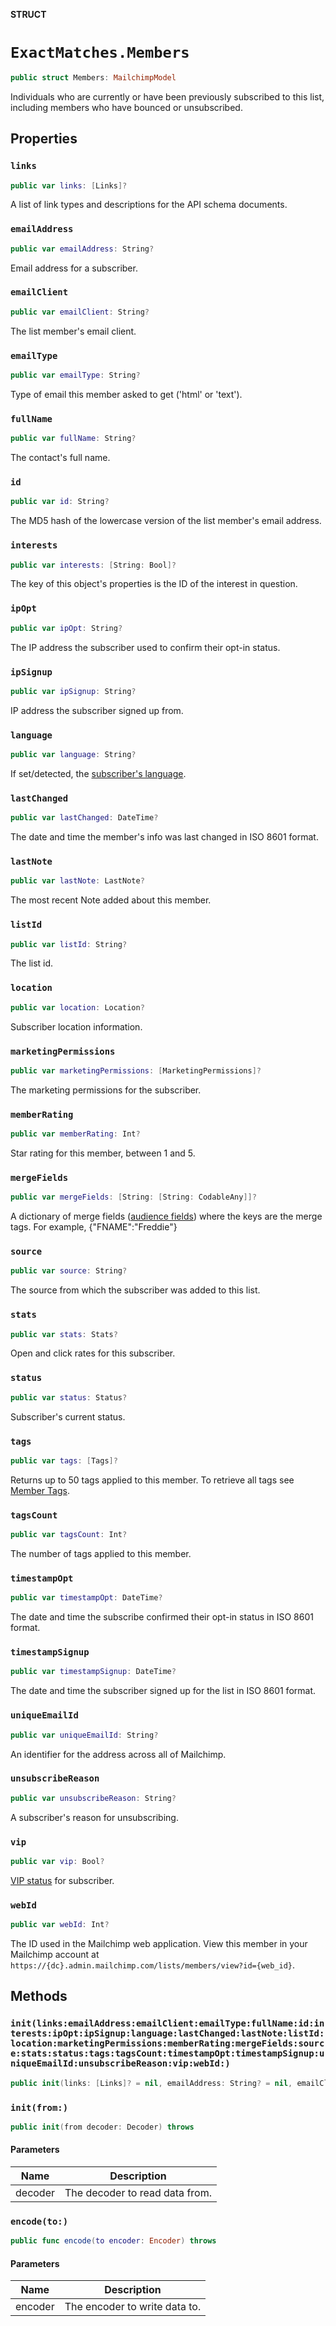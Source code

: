 **STRUCT**

# `ExactMatches.Members`

```swift
public struct Members: MailchimpModel
```

Individuals who are currently or have been previously subscribed to this list, including members who have bounced or unsubscribed.

## Properties
### `links`

```swift
public var links: [Links]?
```

A list of link types and descriptions for the API schema documents.

### `emailAddress`

```swift
public var emailAddress: String?
```

Email address for a subscriber.

### `emailClient`

```swift
public var emailClient: String?
```

The list member's email client.

### `emailType`

```swift
public var emailType: String?
```

Type of email this member asked to get ('html' or 'text').

### `fullName`

```swift
public var fullName: String?
```

The contact's full name.

### `id`

```swift
public var id: String?
```

The MD5 hash of the lowercase version of the list member's email address.

### `interests`

```swift
public var interests: [String: Bool]?
```

The key of this object's properties is the ID of the interest in question.

### `ipOpt`

```swift
public var ipOpt: String?
```

The IP address the subscriber used to confirm their opt-in status.

### `ipSignup`

```swift
public var ipSignup: String?
```

IP address the subscriber signed up from.

### `language`

```swift
public var language: String?
```

If set/detected, the [subscriber's language](https://mailchimp.com/help/view-and-edit-contact-languages/).

### `lastChanged`

```swift
public var lastChanged: DateTime?
```

The date and time the member's info was last changed in ISO 8601 format.

### `lastNote`

```swift
public var lastNote: LastNote?
```

The most recent Note added about this member.

### `listId`

```swift
public var listId: String?
```

The list id.

### `location`

```swift
public var location: Location?
```

Subscriber location information.

### `marketingPermissions`

```swift
public var marketingPermissions: [MarketingPermissions]?
```

The marketing permissions for the subscriber.

### `memberRating`

```swift
public var memberRating: Int?
```

Star rating for this member, between 1 and 5.

### `mergeFields`

```swift
public var mergeFields: [String: [String: CodableAny]]?
```

A dictionary of merge fields ([audience fields](https://mailchimp.com/help/getting-started-with-merge-tags/)) where the keys are the merge tags. For example, {"FNAME":"Freddie"}

### `source`

```swift
public var source: String?
```

The source from which the subscriber was added to this list.

### `stats`

```swift
public var stats: Stats?
```

Open and click rates for this subscriber.

### `status`

```swift
public var status: Status?
```

Subscriber's current status.

### `tags`

```swift
public var tags: [Tags]?
```

Returns up to 50 tags applied to this member. To retrieve all tags see [Member Tags](https://mailchimp.com/developer/marketing/api/list-member-tags/).

### `tagsCount`

```swift
public var tagsCount: Int?
```

The number of tags applied to this member.

### `timestampOpt`

```swift
public var timestampOpt: DateTime?
```

The date and time the subscribe confirmed their opt-in status in ISO 8601 format.

### `timestampSignup`

```swift
public var timestampSignup: DateTime?
```

The date and time the subscriber signed up for the list in ISO 8601 format.

### `uniqueEmailId`

```swift
public var uniqueEmailId: String?
```

An identifier for the address across all of Mailchimp.

### `unsubscribeReason`

```swift
public var unsubscribeReason: String?
```

A subscriber's reason for unsubscribing.

### `vip`

```swift
public var vip: Bool?
```

[VIP status](https://mailchimp.com/help/designate-and-send-to-vip-contacts/) for subscriber.

### `webId`

```swift
public var webId: Int?
```

The ID used in the Mailchimp web application. View this member in your Mailchimp account at `https://{dc}.admin.mailchimp.com/lists/members/view?id={web_id}`.

## Methods
### `init(links:emailAddress:emailClient:emailType:fullName:id:interests:ipOpt:ipSignup:language:lastChanged:lastNote:listId:location:marketingPermissions:memberRating:mergeFields:source:stats:status:tags:tagsCount:timestampOpt:timestampSignup:uniqueEmailId:unsubscribeReason:vip:webId:)`

```swift
public init(links: [Links]? = nil, emailAddress: String? = nil, emailClient: String? = nil, emailType: String? = nil, fullName: String? = nil, id: String? = nil, interests: [String: Bool]? = nil, ipOpt: String? = nil, ipSignup: String? = nil, language: String? = nil, lastChanged: DateTime? = nil, lastNote: LastNote? = nil, listId: String? = nil, location: Location? = nil, marketingPermissions: [MarketingPermissions]? = nil, memberRating: Int? = nil, mergeFields: [String: [String: CodableAny]]? = nil, source: String? = nil, stats: Stats? = nil, status: Status? = nil, tags: [Tags]? = nil, tagsCount: Int? = nil, timestampOpt: DateTime? = nil, timestampSignup: DateTime? = nil, uniqueEmailId: String? = nil, unsubscribeReason: String? = nil, vip: Bool? = nil, webId: Int? = nil)
```

### `init(from:)`

```swift
public init(from decoder: Decoder) throws
```

#### Parameters

| Name | Description |
| ---- | ----------- |
| decoder | The decoder to read data from. |

### `encode(to:)`

```swift
public func encode(to encoder: Encoder) throws
```

#### Parameters

| Name | Description |
| ---- | ----------- |
| encoder | The encoder to write data to. |